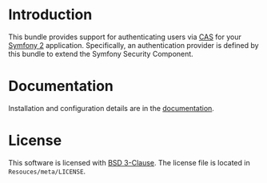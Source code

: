 Introduction
============

This bundle provides support for authenticating users via [CAS](https://wiki.jasig.org/display/CAS/Home) for your [Symfony 2](http://symfony.com/) application.
Specifically, an authentication provider is defined by this bundle to extend the Symfony Security Component.

Documentation
=============

Installation and configuration details are in the [documentation](https://github.com/PrincetonUniversity/PucsCasAuthBundle/blob/master/Resources/doc/index.rst).

License
=======

This software is licensed with [BSD 3-Clause](http://opensource.org/licenses/BSD-3-Clause).
The license file is located in ``Resouces/meta/LICENSE``.
